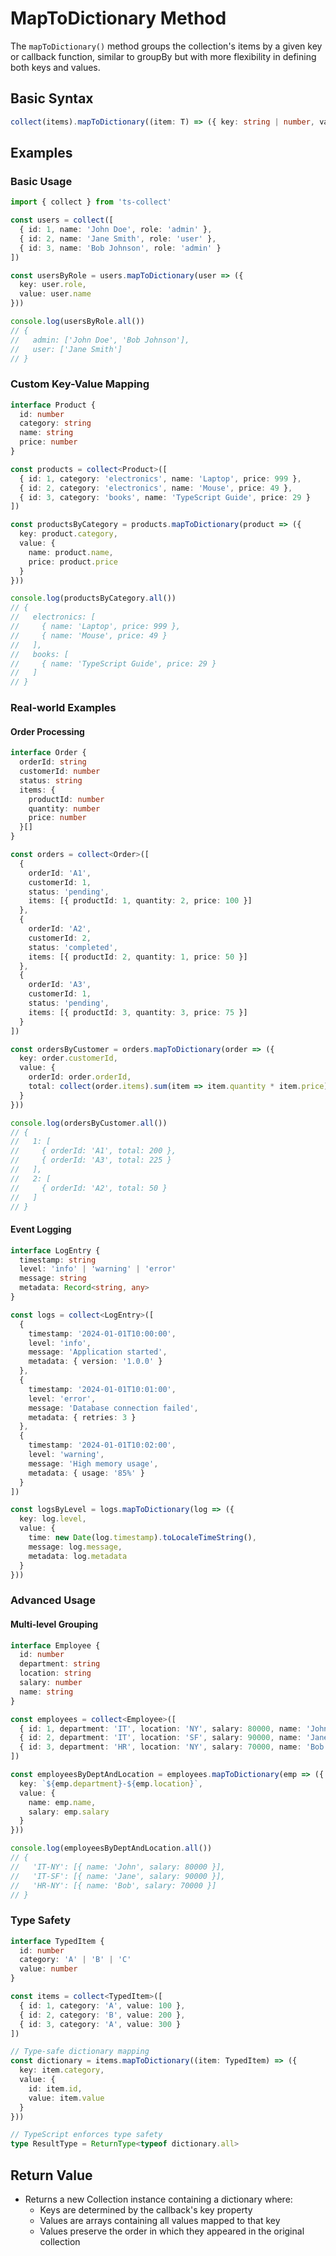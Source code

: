 # MapToDictionary Method

The `mapToDictionary()` method groups the collection's items by a given key or callback function, similar to groupBy but with more flexibility in defining both keys and values.

## Basic Syntax

```typescript
collect(items).mapToDictionary((item: T) => ({ key: string | number, value: any }))
```

## Examples

### Basic Usage

```typescript
import { collect } from 'ts-collect'

const users = collect([
  { id: 1, name: 'John Doe', role: 'admin' },
  { id: 2, name: 'Jane Smith', role: 'user' },
  { id: 3, name: 'Bob Johnson', role: 'admin' }
])

const usersByRole = users.mapToDictionary(user => ({
  key: user.role,
  value: user.name
}))

console.log(usersByRole.all())
// {
//   admin: ['John Doe', 'Bob Johnson'],
//   user: ['Jane Smith']
// }
```

### Custom Key-Value Mapping

```typescript
interface Product {
  id: number
  category: string
  name: string
  price: number
}

const products = collect<Product>([
  { id: 1, category: 'electronics', name: 'Laptop', price: 999 },
  { id: 2, category: 'electronics', name: 'Mouse', price: 49 },
  { id: 3, category: 'books', name: 'TypeScript Guide', price: 29 }
])

const productsByCategory = products.mapToDictionary(product => ({
  key: product.category,
  value: {
    name: product.name,
    price: product.price
  }
}))

console.log(productsByCategory.all())
// {
//   electronics: [
//     { name: 'Laptop', price: 999 },
//     { name: 'Mouse', price: 49 }
//   ],
//   books: [
//     { name: 'TypeScript Guide', price: 29 }
//   ]
// }
```

### Real-world Examples

#### Order Processing

```typescript
interface Order {
  orderId: string
  customerId: number
  status: string
  items: {
    productId: number
    quantity: number
    price: number
  }[]
}

const orders = collect<Order>([
  {
    orderId: 'A1',
    customerId: 1,
    status: 'pending',
    items: [{ productId: 1, quantity: 2, price: 100 }]
  },
  {
    orderId: 'A2',
    customerId: 2,
    status: 'completed',
    items: [{ productId: 2, quantity: 1, price: 50 }]
  },
  {
    orderId: 'A3',
    customerId: 1,
    status: 'pending',
    items: [{ productId: 3, quantity: 3, price: 75 }]
  }
])

const ordersByCustomer = orders.mapToDictionary(order => ({
  key: order.customerId,
  value: {
    orderId: order.orderId,
    total: collect(order.items).sum(item => item.quantity * item.price)
  }
}))

console.log(ordersByCustomer.all())
// {
//   1: [
//     { orderId: 'A1', total: 200 },
//     { orderId: 'A3', total: 225 }
//   ],
//   2: [
//     { orderId: 'A2', total: 50 }
//   ]
// }
```

#### Event Logging

```typescript
interface LogEntry {
  timestamp: string
  level: 'info' | 'warning' | 'error'
  message: string
  metadata: Record<string, any>
}

const logs = collect<LogEntry>([
  {
    timestamp: '2024-01-01T10:00:00',
    level: 'info',
    message: 'Application started',
    metadata: { version: '1.0.0' }
  },
  {
    timestamp: '2024-01-01T10:01:00',
    level: 'error',
    message: 'Database connection failed',
    metadata: { retries: 3 }
  },
  {
    timestamp: '2024-01-01T10:02:00',
    level: 'warning',
    message: 'High memory usage',
    metadata: { usage: '85%' }
  }
])

const logsByLevel = logs.mapToDictionary(log => ({
  key: log.level,
  value: {
    time: new Date(log.timestamp).toLocaleTimeString(),
    message: log.message,
    metadata: log.metadata
  }
}))
```

### Advanced Usage

#### Multi-level Grouping

```typescript
interface Employee {
  id: number
  department: string
  location: string
  salary: number
  name: string
}

const employees = collect<Employee>([
  { id: 1, department: 'IT', location: 'NY', salary: 80000, name: 'John' },
  { id: 2, department: 'IT', location: 'SF', salary: 90000, name: 'Jane' },
  { id: 3, department: 'HR', location: 'NY', salary: 70000, name: 'Bob' }
])

const employeesByDeptAndLocation = employees.mapToDictionary(emp => ({
  key: `${emp.department}-${emp.location}`,
  value: {
    name: emp.name,
    salary: emp.salary
  }
}))

console.log(employeesByDeptAndLocation.all())
// {
//   'IT-NY': [{ name: 'John', salary: 80000 }],
//   'IT-SF': [{ name: 'Jane', salary: 90000 }],
//   'HR-NY': [{ name: 'Bob', salary: 70000 }]
// }
```

### Type Safety

```typescript
interface TypedItem {
  id: number
  category: 'A' | 'B' | 'C'
  value: number
}

const items = collect<TypedItem>([
  { id: 1, category: 'A', value: 100 },
  { id: 2, category: 'B', value: 200 },
  { id: 3, category: 'A', value: 300 }
])

// Type-safe dictionary mapping
const dictionary = items.mapToDictionary((item: TypedItem) => ({
  key: item.category,
  value: {
    id: item.id,
    value: item.value
  }
}))

// TypeScript enforces type safety
type ResultType = ReturnType<typeof dictionary.all>
```

## Return Value

- Returns a new Collection instance containing a dictionary where:
  - Keys are determined by the callback's key property
  - Values are arrays containing all values mapped to that key
  - Values preserve the order in which they appeared in the original collection
